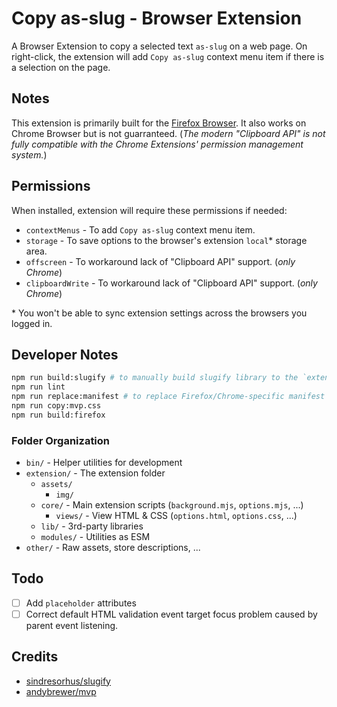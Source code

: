 # Copy as-slug - Browser Extension

A Browser Extension to copy a selected text `as-slug` on a web page. On right-click, the extension will add `Copy as-slug` context menu item if there is a selection on the page.

## Notes

This extension is primarily built for the [Firefox Browser](https://www.mozilla.org/en-US/firefox/new/). It also works on Chrome Browser but is not guarranteed. (*The modern "Clipboard API" is not fully compatible with the Chrome Extensions' permission management system.*)

## Permissions

When installed, extension will require these permissions if needed:

- `contextMenus` - To add `Copy as-slug` context menu item.
- `storage` - To save options to the browser's extension `local`\* storage area.
- `offscreen` - To workaround lack of "Clipboard API" support. (*only Chrome*)
- `clipboardWrite` - To workaround lack of "Clipboard API" support. (*only Chrome*)

\* You won't be able to sync extension settings across the browsers you logged in.

## Developer Notes

```bash
npm run build:slugify # to manually build slugify library to the `extension/lib/slugify-es6.mjs` as an ESM
npm run lint
npm run replace:manifest # to replace Firefox/Chrome-specific manifest keys
npm run copy:mvp.css
npm run build:firefox
```

### Folder Organization

- `bin/` - Helper utilities for development
- `extension/` - The extension folder
  - `assets/`
    - `img/`
  - `core/` - Main extension scripts (`background.mjs`, `options.mjs`, ...)
    - `views/` - View HTML & CSS (`options.html`, `options.css`, ...)
  - `lib/` - 3rd-party libraries
  - `modules/` - Utilities as ESM
- `other/` - Raw assets, store descriptions, ...

## Todo

- [ ] Add `placeholder` attributes
- [ ] Correct default HTML validation event target focus problem caused by parent event listening.

## Credits

- [sindresorhus/slugify](https://github.com/sindresorhus/slugify "sindresorhus/slugify: Slugify a string")
- [andybrewer/mvp](https://github.com/andybrewer/mvp/ "andybrewer/mvp: MVP.css — Minimalist classless CSS stylesheet for HTML elements")
